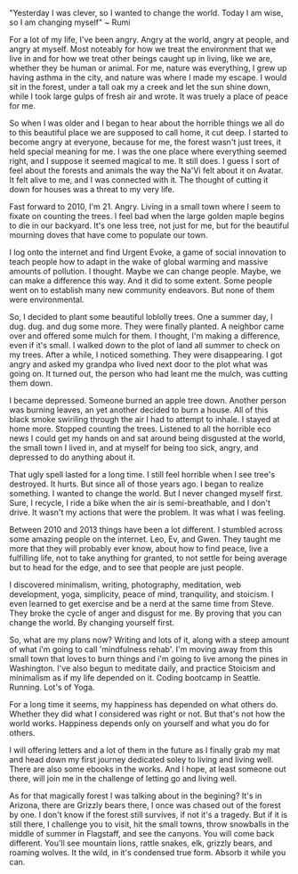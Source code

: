 "Yesterday I was clever, so I wanted to change the world. Today I am wise, so I am changing myself" ~ Rumi
			
For a lot of my life, I've been angry. Angry at the world, angry at people, and angry at myself. Most noteably for how we treat the environment that we live in and for how we treat other beings caught up in living, like we are, whether they be human or animal. For me, nature was everything, I grew up having asthma in the city, and nature was where I made my escape. I would sit in the forest, under a tall oak my a creek and let the sun shine down, while I took large gulps of fresh air and wrote. It was truely a place of peace for me. 

So when I was older and I began to hear about the horrible things we all do to this beautiful place we are supposed to call home, it cut deep. I started to become angry at everyone, because for me, the forest wasn't just trees, it held special meaning for me. I was the one place where everything seemed right, and I suppose it seemed magical to me. It still does. I guess I sort of feel about the forests and animals the way the Na'Vi felt about it on Avatar. It felt alive to me, and I was connected with it. The thought of cutting it down for houses was a threat to my very life. 

Fast forward to 2010, I'm 21. Angry. Living in a small town where I seem to fixate on counting the trees. I feel bad when the large golden maple begins to die in our backyard. It's one less tree, not just for me, but for the beautiful mourning doves that have come to populate our town. 

I log onto the internet and find Urgent Evoke, a game of social innovation to teach people how to adapt in the wake of global warming and massive amounts of pollution. I thought. Maybe we can change people. Maybe, we can make a difference this way. And it did to some extent. Some people went on to establish many new community endeavors. But none of them were environmental. 

So, I decided to plant some beautiful loblolly trees. One a summer day, I dug. dug. and dug some more. They were finally planted. A neighbor came over and offered some mulch   for them. I thought, I'm making a difference, even if it's small. I walked down to the plot of land all summer to check on my trees. After a while, I noticed something. They were disappearing. I got angry and asked my grandpa who lived next door to the plot what was going on. It turned out, the person who had leant me the mulch, was cutting them down. 

I became depressed. Someone burned an apple tree down. Another person was burning leaves, an yet another decided to burn a house. All of this black smoke swiriling through the air I had to attempt to inhale. I stayed at home more. Stopped counting the trees. Listened to all the horrible eco news I could get my hands on and sat around being disgusted at the world, the small town I lived in, and at myself for being too sick, angry, and depressed to do anything about it. 

That ugly spell lasted for a long time. I still feel horrible when I see tree's destroyed. It hurts. But since all of those years ago. I began to realize something. I wanted to change the world. But I never changed myself first. Sure, I recycle, I ride a bike when the air is semi-breathable, and I don't drive. It wasn't my actions that were the problem. It was what I was feeling. 

Between 2010 and 2013 things have been a lot different. I stumbled across some amazing people on the internet. Leo, Ev, and Gwen. They taught me more that they will probably ever know, about how to find peace, live a fulfilling life, not to take anything for granted, to not settle for being average but to head for the edge, and to see that people are just people. 

I discovered minimalism, writing, photography, meditation, web development, yoga, simplicity, peace of mind, tranquility, and stoicism. I even learned to get exercise and be a nerd at the same time from Steve. They broke the cycle of anger and disgust for me. By proving that you can change the world. By changing yourself first. 

So, what are my plans now? Writing and lots of it, along with a steep amount of what i'm going to call 'mindfulness rehab'. I'm moving away from this small town that loves to burn things and i'm going to live among the pines in Washington. I've also begun to meditate daily, and practice Stoicism and minimalism as if my life depended on it. Coding bootcamp in Seattle. Running. Lot's of Yoga. 

For a long time it seems, my happiness has depended on what others do. Whether they did what I considered was right or not. But that's not how the world works. Happiness depends only on yourself and what you do for others. 

I will offering letters and a lot of them in the future as I finally grab my mat and head down my first journey dedicated soley to living and living well. There are also some ebooks in the works. And I hope, at least someone out there, will join me in the challenge of letting go and living well. 

As for that magically forest I was talking about in the begining? It's in Arizona, there are Grizzly bears there, I once was chased out of the forest by one. I don't know if the forest still survives, if not it's a tragedy. But if it is still there, I challenge you to visit, hit the small towns, throw snowballs in the middle of summer in Flagstaff, and see the canyons. You will come back different. You'll see mountain lions, rattle snakes, elk, grizzly bears, and roaming wolves. It the wild, in it's condensed true form. Absorb it while you can. 



			